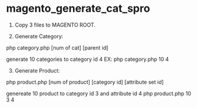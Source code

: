 # magento_generate_cat_spro
1. Copy 3 files to MAGENTO ROOT.

2. Generate Category:

php category.php [num of cat] [parent id]

generate 10 categories to category id 4
EX: php category.php 10 4

3. Generate Product:

php product.php [num of product] [category id] [attribute set id]

genereate 10 product to category id 3 and attribute id 4
php product.php 10 3 4
